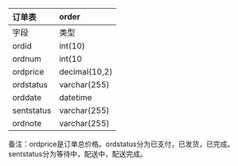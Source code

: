 

 | 订单表|order |
|:--- |:---  |
| 字段 | 类型 | 约束 | 说明 |
| ordid | int(10) | Not null,primary | 设置了自增 |
| ordnum | int(10 | Not null |  |
| ordprice | decimal(10,2) | Not null |  |
| ordstatus | varchar(255) | Not null |  |
| orddate | datetime | Not null | 默认值current_timestamp |
| sentstatus | varchar(255) |  |  |
| ordnote | varchar(255) |  | 备用字段 |
 备注：ordprice是订单总价格。ordstatus分为已支付，已发货，已完成。sentstatus分为等待中，配送中，配送完成。 

